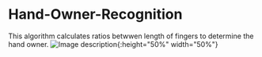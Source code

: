 # Hand-Owner-Recognition

This algorithm calculates ratios betwwen length of fingers to determine the hand owner.
![Image description](https://i.imgur.com/5L8QLnt.jpg){:height="50%" width="50%"}
